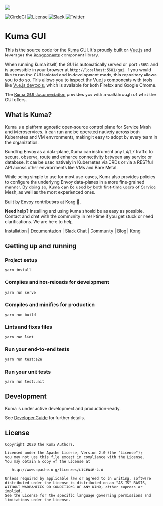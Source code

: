 [![][kuma-logo]][kuma-url]

[![CircleCI](https://circleci.com/gh/kumahq/kuma-gui/tree/master.svg?style=svg&circle-token=e3f6c5429ee47ca0eb4bd2542e4b8801a7856373)](https://circleci.com/gh/kumahq/kuma-gui/tree/master)
[![License](https://img.shields.io/badge/License-Apache%202.0-blue.svg)](https://github.com/kumahq/kuma/blob/master/LICENSE)
[![Slack](https://chat.kuma.io/badge.svg)](https://chat.kuma.io/)
[![Twitter](https://img.shields.io/twitter/follow/KumaMesh.svg?style=social&label=Follow)](https://twitter.com/intent/follow?screen_name=KumaMesh)

# Kuma GUI

This is the source code for the [Kuma](https://github.com/kumahq/kuma/) GUI. It's proudly built on [Vue.js](https://vuejs.org/) and leverages the [Kongponents](https://kongponents.konghq.com/) component library.

When running Kuma itself, the GUI is automatically served on port `:5681` and is accessible in your browser at `http://localhost:5681/gui`. If you would like to run the GUI isolated and in development mode, this repository allows you to do so. This allows you to inspect the Vue.js components with tools like [Vue.js devtools](https://addons.mozilla.org/en-US/firefox/addon/vue-js-devtools/), which is available for both Firefox and Google Chrome.

The [Kuma GUI documentation](https://kuma.io/docs/latest/documentation/gui/) provides you with a walkthrough of what the GUI offers.

## What is Kuma?

Kuma is a platform agnostic open-source control plane for Service Mesh and Microservices. It can run and be operated natively across both Kubernetes and VM environments, making it easy to adopt by every team in the organization.

Bundling Envoy as a data-plane, Kuma can instrument any L4/L7 traffic to secure, observe, route and enhance connectivity between any service or database. It can be used natively in Kubernetes via CRDs or via a RESTful API across other environments like VMs and Bare Metal.

While being simple to use for most use-cases, Kuma also provides policies to configure the underlying Envoy data-planes in a more fine-grained manner. By doing so, Kuma can be used by both first-time users of Service Mesh, as well as the most experienced ones.

Built by Envoy contributors at Kong 🦍.

**Need help?** Installing and using Kuma should be as easy as possible. Contact and chat with the community in real-time if you get stuck or need clarifications. We are here to help.

[Installation](https://kuma.io/install) |
[Documentation](https://kuma.io/docs) |
[Slack Chat](https://chat.kuma.io) |
[Community](https://kuma.io/community) |
[Blog](https://konghq.com/blog) |
[Kong](https://konghq.com)

## Getting up and running

### Project setup
```
yarn install
```

### Compiles and hot-reloads for development
```
yarn run serve
```

### Compiles and minifies for production
```
yarn run build
```

### Lints and fixes files
```
yarn run lint
```

### Run your end-to-end tests
```
yarn run test:e2e
```

### Run your unit tests
```
yarn run test:unit
```

## Development

Kuma is under active development and production-ready.

See [Developer Guide](DEVELOPER.md) for further details.

## License

```
Copyright 2020 the Kuma Authors.

Licensed under the Apache License, Version 2.0 (the "License");
you may not use this file except in compliance with the License.
You may obtain a copy of the License at

   http://www.apache.org/licenses/LICENSE-2.0

Unless required by applicable law or agreed to in writing, software
distributed under the License is distributed on an "AS IS" BASIS,
WITHOUT WARRANTIES OR CONDITIONS OF ANY KIND, either express or implied.
See the License for the specific language governing permissions and
limitations under the License.
```

[kuma-url]: https://kuma.io/
[kuma-logo]: https://kuma-public-assets.s3.amazonaws.com/kuma-logo-v2.png
